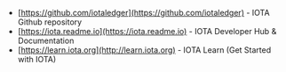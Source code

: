 <!-- TITLE: Developer resources -->
<!-- SUBTITLE: Useful resources for developers -->

* [https://github.com/iotaledger](https://github.com/iotaledger) - IOTA Github repository
* [https://iota.readme.io](https://iota.readme.io) - IOTA Developer Hub & Documentation
* [https://learn.iota.org](http://learn.iota.org) - IOTA Learn (Get Started with IOTA)